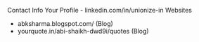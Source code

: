 Contact Info
Your Profile - linkedin.com/in/unionize-in
Websites 
- abksharma.blogspot.com/ (Blog)
- yourquote.in/abi-shaikh-dwd9i/quotes (Blog)
